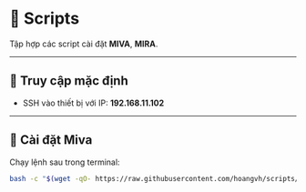 # 📜 Scripts

Tập hợp các script cài đặt **MIVA**, **MIRA**.

---

## 🔑 Truy cập mặc định
- SSH vào thiết bị với IP: **192.168.11.102**

---

## 🚀 Cài đặt Miva
Chạy lệnh sau trong terminal:

```bash
bash -c "$(wget -qO- https://raw.githubusercontent.com/hoangvh/scripts/refs/heads/main/miva_setup.sh)"
